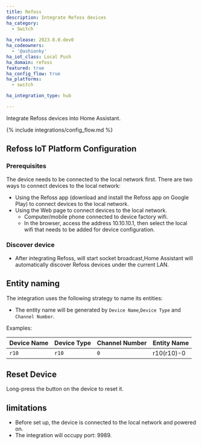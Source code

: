 ```yaml
---
title: Refoss
description: Integrate Refoss devices
ha_category:
  - Switch
  
ha_release: 2023.8.0.dev0
ha_codeowners:
  - '@ashionky'
ha_iot_class: Local Push
ha_domain: refoss
featured: true
ha_config_flow: true
ha_platforms:
  - switch

ha_integration_type: hub

---
```


Integrate Refoss devices into Home Assistant.

{% include integrations/config_flow.md %}

## Refoss IoT Platform Configuration

### Prerequisites
The device needs to be connected to the local network first. There are two ways to connect devices to the local network:
  - Using the Refoss app (download and install the Refoss app on Google Play) to connect devices to the local network.
  - Using the Web page to connect devices to the local network.
    - Computer/mobile phone connected to device factory wifi.
    - In the browser, access the address 10.10.10.1, then select the local wifi that needs to be added for device configuration.

### Discover device
  - After integrating Refoss, will start socket broadcast,Home Assistant will automatically discover Refoss devices under the current LAN.
  
## Entity naming
The integration uses the following strategy to name its entities:

-  The entity name will be generated by `Device Name`,`Device Type` and `Channel Number`.

Examples:

| Device Name | Device Type |Channel Number| Entity Name       |              
| ----------- | ----------- | -----------|-------------------|
| `r10`       | `r10`       | `0`           | r10(r10)-0        |





## Reset Device

Long-press the button on the device to reset it.


## limitations
- Before set up, the device is connected to the local network and powered on.
- The integration will occupy port: 9989.


